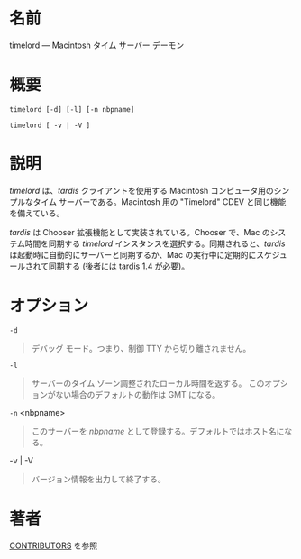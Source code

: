 # 名前

timelord — Macintosh タイム サーバー デーモン

# 概要

`timelord [-d] [-l] [-n nbpname]`

`timelord [ -v | -V ]`

# 説明

*timelord* は、*tardis* クライアントを使用する Macintosh
コンピュータ用のシンプルなタイム サーバーである。Macintosh 用の "Timelord"
CDEV と同じ機能を備えている。

*tardis* は Chooser 拡張機能として実装されている。Chooser で、Mac
のシステム時間を同期する *timelord*
インスタンスを選択する。同期されると、*tardis*
は起動時に自動的にサーバーと同期するか、Mac
の実行中に定期的にスケジュールされて同期する (後者には tardis 1.4
が必要)。

# オプション

`-d`

> デバッグ モード。つまり、制御 TTY から切り離されません。

`-l`

> サーバーのタイム ゾーン調整されたローカル時間を返する。
このオプションがない場合のデフォルトの動作は GMT になる。

`-n` <nbpname\>

> このサーバーを *nbpname*
として登録する。デフォルトではホスト名になる。

-v | -V

> バージョン情報を出力して終了する。

# 著者

[CONTRIBUTORS](https://netatalk.io/contributors) を参照
